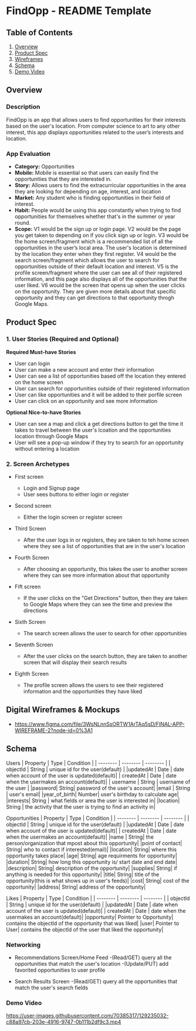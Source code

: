 FindOpp - README Template
===

## Table of Contents
1. [Overview](#Overview)
2. [Product Spec](#Product-Spec)
3. [Wireframes](#Wireframes)
4. [Schema](#Schema)
5. [Demo Video](#Demo-Video)

## Overview
### Description 
FindOpp is an app that allows users to find opportunities for their interests based on the user's location. From computer science to art to any other interest, this app displays opportunities related to the user’s interests and location. 

### App Evaluation
- **Category:** Opportunities
- **Mobile:** Mobile is essential so that users can easily find the opportunities that they are interested in. 
- **Story:** Allows users to find the extracurricular opportunities in the area they are looking for depending on age, interest, and location
- **Market:** Any student who is finding opportunities in their field of interest.
- **Habit:** People would be using this app constantly when trying to find opportunities for themselves whether that's in the summer or year round.
- **Scope:** V1 would be the sign up or login page. V2 would be the page you get taken to depending on if you click sign up or login. V3 would be the home screen/fragment which is a recommended list of all the opportunities in the user’s local area. The user's location is determined by the location they enter when they first register. V4 would be the search screen/fragment which allows the user to search for opportunities outside of their default location and interest. V5 is the profile screen/fragment where the user can see all of their registered information, and this page also displays all of the opportunities that the user liked. V6 would be the screen that opens up when the user clicks on the opportunity. They are given more details about that specific opportunity and they can get directions to that opportunity throgh Google Maps.


## Product Spec

### 1. User Stories (Required and Optional)

**Required Must-have Stories**

* User can login
* User can make a new account and enter their information
* User can see a list of opportunities based off the location they entered on the home screen
* User can search for opportunities outside of their registered information
* User can like opportunities and it will be added to their porfile screen
* User can click on an opportunity and see more information


**Optional Nice-to-have Stories**

* User can see a map and click a get directions button to get the time it takes to travel between the user's lcoation and the opportunities location through Google Maps
* User will see a pop-up window if they try to search for an opportunity without entering a location


### 2. Screen Archetypes

* First screen
   * Login and Signup page
   * User sees buttons to either login or register
   
* Second screen
   * Either the login screen or register screen

* Third Screen
    * After the user logs in or registers, they are taken to teh home screen where they see a list of opportunities that are in the user's location

* Fourth Screen
    * After choosing an opportunity, this takes the user to another screen where they can see more information about that opportunity
    
 * Fift screen
    * If the user clicks on the "Get Directions" button, then they are taken to Google Maps where they can see the time and preview the directions   

* Sixth Screen
    * The search screen allows the user to search for other opportunities

* Seventh Screen
    * After the user clicks on the search button, they are taken to another screen that will display their search results

* Eighth Screen 
    * The profile screen allows the users to see their registered information and the opportunities they have liked

## Digital Wireframes & Mockups

* https://www.figma.com/file/3WsNLnnSsORTW1ArTAq5sD/FINAL-APP-WIREFRAME-2?node-id=0%3A1

## Schema 
Users
| Property | Type | Condition |
| -------- | -------- | -------- |
| objectId | String | unique id for the user(default) |
|updatedAt | Date | date when account of the user is updated(default)|
| createdAt | Date | date when the usermakes an account(default)|
| username | String | username of the user |
|password| String| password of the user's account|
|email | String | user's email|
|year_of_birth| Number| user's birthday to calculate age|
|interests| String | what fields or area the user is interested in|
|location| String | the activity that the user is trying to find an activity in|


Opportunities
| Property | Type | Condition |
| -------- | -------- | -------- |
| objectId | String | unique id for the user(default) |
|updatedAt | Date | date when account of the user is updated(default)|
| createdAt | Date | date when the usermakes an account(default)|
|name | String| the person/organization that mpost about this opportunity|
|point of contact| String| who to contact if interested(email)|
|location| String| where this opportunity takes place|
|age| String| age requirments for opportunity|
|duration| String| how long this opportunity is/ start date and end date|
|description| String| description of the opportunity|
|supplies| String| if anything is needed for this opportunity|
|title| String| title of the opportunity(this is what shows up in user's feeds)|
|cost| String| cost of the opportunity|
|address| String| address of the opportunity|

Likes
| Property | Type | Condition |
| -------- | -------- | -------- |
| objectId | String | unique id for the user(default) |
|updatedAt | Date | date when account of the user is updated(default)|
| createdAt | Date | date when the usermakes an account(default)|
|opportunity| Pointer to Opportunity| contains the objectId of the opportunity that was liked|
|user| Pointer to User| contains the objectId of the user that liked the opportunity|

### Networking
* Recommendations Screen/Home Feed
 -(Read/GET) query all the opportunities that match the user's location
 -(Update/PUT) add favorited opportunities to user profile
 
 * Search Results Screen
 -(Read/GET) query all the opportunities that match the user's search fields
 
 ### Demo Video
https://user-images.githubusercontent.com/70385317/129235032-c88a97cb-203e-4916-9747-0b111b2df9c3.mp4




